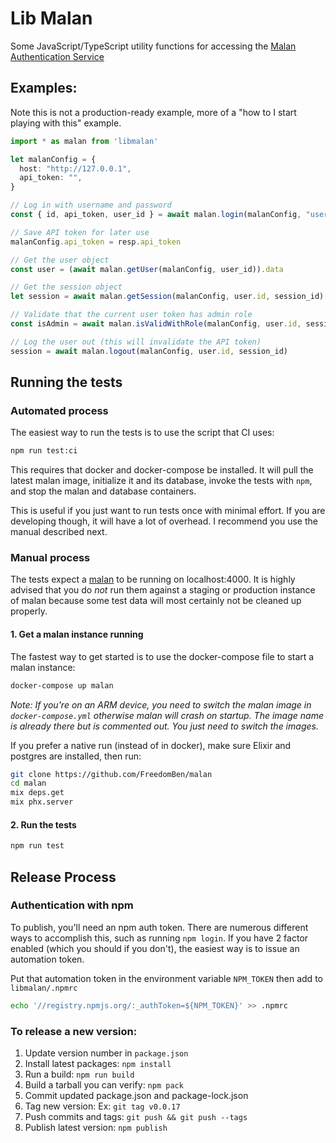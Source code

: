 # Lib Malan

Some JavaScript/TypeScript utility functions for accessing the [Malan Authentication Service](https://github.com/FreedomBen/malan)

## Examples:

Note this is not a production-ready example, more of a "how to I start playing with this" example.

```typescript
import * as malan from 'libmalan'

let malanConfig = {
  host: "http://127.0.0.1",
  api_token: "",
}

// Log in with username and password
const { id, api_token, user_id } = await malan.login(malanConfig, "username", "password")

// Save API token for later use
malanConfig.api_token = resp.api_token

// Get the user object
const user = (await malan.getUser(malanConfig, user_id)).data

// Get the session object
let session = await malan.getSession(malanConfig, user.id, session_id)

// Validate that the current user token has admin role
const isAdmin = await malan.isValidWithRole(malanConfig, user.id, session_id, "admin")

// Log the user out (this will invalidate the API token)
session = await malan.logout(malanConfig, user.id, session_id)
```

## Running the tests

### Automated process

The easiest way to run the tests is to use the script that CI uses:

```bash
npm run test:ci
```

This requires that docker and docker-compose be installed.  It will pull the latest
malan image, initialize it and its database, invoke the tests with `npm`, and stop the
malan and database containers.

This is useful if you just want to run tests once with minimal effort.  If you are
developing though, it will have a lot of overhead.  I recommend you use the manual
described next.

### Manual process

The tests expect a [malan](https://github.com/freedomben/malan) to be running on
localhost:4000.  It is highly advised that you do _not_ run them against a staging
or production instance of malan because some test data will most certainly not be
cleaned up properly.

#### 1.  Get a malan instance running

The fastest way to get started is to use the docker-compose file to start a malan
instance:

```bash
docker-compose up malan
```

_Note:  If you're on an ARM device, you need to switch the malan image in
`docker-compose.yml` otherwise malan will crash on startup.  The image name is
already there but is commented out.  You just need to switch the images._

If you prefer a native run (instead of in docker), make sure Elixir and postgres
are installed, then run:

```bash
git clone https://github.com/FreedomBen/malan
cd malan
mix deps.get
mix phx.server
```

#### 2.  Run the tests


```bash
npm run test
```

## Release Process

### Authentication with npm

To publish, you'll need an npm auth token.  There are numerous different ways to
accomplish this, such as running `npm login`.  If you have 2 factor enabled (which
you should if you don't), the easiest way is to issue an automation token.

Put that automation token in the environment variable `NPM_TOKEN` then add to
`libmalan/.npmrc`

```bash
echo '//registry.npmjs.org/:_authToken=${NPM_TOKEN}' >> .npmrc
```

### To release a new version:

1.  Update version number in `package.json`
1.  Install latest packages:  `npm install`
1.  Run a build:  `npm run build`
1.  Build a tarball you can verify:  `npm pack`
1.  Commit updated package.json and package-lock.json
1.  Tag new version:  Ex:  `git tag v0.0.17`
1.  Push commits and tags:  `git push && git push --tags`
1.  Publish latest version:  `npm publish`
